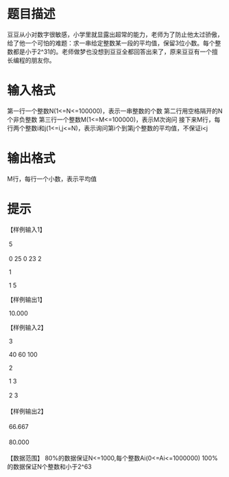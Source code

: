 # 

 
 # 题目描述 
<p>豆豆从小对数字很敏感，小学里就显露出超常的能力，老师为了防止他太过骄傲，给了他一个可怕的难题：求一串给定整数某一段的平均值，保留3位小数。每个整数都是小于2^31的。老师做梦也没想到豆豆全都回答出来了，原来豆豆有一个擅长编程的朋友你。</p> 

 
 # 输入格式 
<p>第一行一个整数N(1&lt;=N&lt;=100000)，表示一串整数的个数&nbsp;第二行用空格隔开的N个非负整数&nbsp;第三行一个整数M(1&lt;=M&lt;=100000)，表示M次询问&nbsp;接下来M行，每行两个整数i和j(1&lt;=i,j&lt;=N)，表示询问第i个到第j个整数的平均值，不保证i&lt;j</p> 

 
 # 输出格式 
<p>M行，每行一个小数，表示平均值</p> 

 
 # 提示 
<p>【样例输入1】</p>

<p><span style="line-height: 1.6em;">&nbsp;5&nbsp;</span></p>

<p>&nbsp;0&nbsp;25&nbsp;0&nbsp;23&nbsp;2</p>

<p>&nbsp;1</p>

<p>&nbsp;1&nbsp;5</p>

<p>【样例输出1】</p>

<p>&nbsp;10.000</p>

<p>【样例输入2】</p>

<p>&nbsp;3</p>

<p>&nbsp;40&nbsp;60&nbsp;100</p>

<p>&nbsp;2</p>

<p>&nbsp;1&nbsp;3</p>

<p><span style="line-height: 1.6em;">&nbsp;2&nbsp;3&nbsp;</span></p>

<p><span style="line-height: 1.6em;">【</span><span style="line-height: 1.6em;">样例输出2】&nbsp;</span></p>

<p><span style="line-height: 1.6em;">&nbsp;66.667&nbsp;</span></p>

<p><span style="line-height: 1.6em;">&nbsp;80.000</span></p>

<p>【数据范围】&nbsp;80%的数据保证N&lt;=1000,每个整数Ai(0&lt;=Ai&lt;=1000000)&nbsp;100%的数据保证N个整数和小于2^63</p> 
